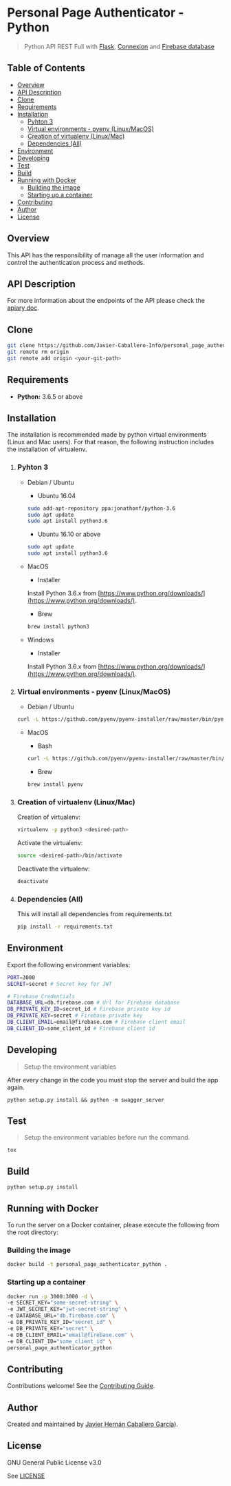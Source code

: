 # Personal Page Authenticator - Python

> Python API REST Full with [Flask](http://flask.pocoo.org/), [Connexion](https://github.com/zalando/connexion) and [Firebase database](https://firebase.google.com/)

## Table of Contents

-   [Overview](https://github.com/Javier-Caballero-Info/personal_page_authenticator_python/tree/master/README.md#overview)
-   [API Description](https://github.com/Javier-Caballero-Info/personal_page_authenticator_python/tree/master/README.md#api_description)
-   [Clone](https://github.com/Javier-Caballero-Info/personal_page_authenticator_python/tree/master/README.md#clone)
- [Requirements](https://github.com/Javier-Caballero-Info/personal_page_authenticator_python/tree/master#requirements)
- [Installation](https://github.com/Javier-Caballero-Info/personal_page_authenticator_python/tree/master#installation)
	- [Pyhton 3](https://github.com/Javier-Caballero-Info/personal_page_authenticator_python/tree/master#pyhton-3)
	- [Virtual environments - pyenv (Linux/MacOS)](https://github.com/Javier-Caballero-Info/personal_page_authenticator_python/tree/master#virtual-environments---pyenv-linuxmacos)
	- [Creation of virtualenv (Linux/Mac)](https://github.com/Javier-Caballero-Info/personal_page_authenticator_python/tree/master#creation-of-virtualenv-linuxmac)
	- [Dependencies (All)](https://github.com/Javier-Caballero-Info/personal_page_authenticator_python/tree/master#dependencies-all)
- [Environment](https://github.com/Javier-Caballero-Info/personal_page_authenticator_python/tree/master#environment)
- [Developing](https://github.com/Javier-Caballero-Info/personal_page_authenticator_python/tree/master#developing)
- [Test](https://github.com/Javier-Caballero-Info/personal_page_authenticator_python/tree/master#test)
- [Build](https://github.com/Javier-Caballero-Info/personal_page_authenticator_python/tree/master#build)
- [Running with Docker](https://github.com/Javier-Caballero-Info/personal_page_authenticator_python/tree/master#running-with-docker)
	- [Building the image](https://github.com/Javier-Caballero-Info/personal_page_authenticator_python/tree/master#building-the-image)
	- [Starting up a container](https://github.com/Javier-Caballero-Info/personal_page_authenticator_python/tree/master#starting-up-a-container)
- [Contributing](https://github.com/Javier-Caballero-Info/personal_page_authenticator_python/tree/master#contributing)
- [Author](https://github.com/Javier-Caballero-Info/personal_page_authenticator_python/tree/master#author)
- [License](https://github.com/Javier-Caballero-Info/personal_page_authenticator_python/tree/master#license)

## Overview

This API has the responsibility of manage all the user information and control the authentication process and methods. 

## API Description

For more information about the endpoints of the API please check the [apiary doc](https://personalpageauthenticatorpython.docs.apiary.io).

## Clone

```bash
git clone https://github.com/Javier-Caballero-Info/personal_page_authenticator_python.git
git remote rm origin
git remote add origin <your-git-path>
```

## Requirements

* **Python:** 3.6.5 or above

## Installation

The installation is recommended made by python virtual environments (Linux and Mac users). For that reason, the following instruction includes the installation of virtualenv.

1. ### Pyhton 3

    - Debian / Ubuntu
    
        - Ubuntu 16.04
        
        ```Bash
        sudo add-apt-repository ppa:jonathonf/python-3.6
        sudo apt update
        sudo apt install python3.6
        ```
            
        - Ubuntu 16.10 or above
    
        ```bash
        sudo apt update
        sudo apt install python3.6
        ```
    
    - MacOS
    
        - Installer
        
        Install Python 3.6.x from [https://www.python.org/downloads/](https://www.python.org/downloads/).
        
        - Brew
        ```bash
        brew install python3
        ```
    
    - Windows
    
        - Installer
        
        Install Python 3.6.x from [https://www.python.org/downloads/](https://www.python.org/downloads/).

2. ### Virtual environments - pyenv (Linux/MacOS) 

    - Debian / Ubuntu
    
    ```bash
    curl -L https://github.com/pyenv/pyenv-installer/raw/master/bin/pyenv-installer | bash
    ```
    
    - MacOS
    
        - Bash
        
        ```bash
        curl -L https://github.com/pyenv/pyenv-installer/raw/master/bin/pyenv-installer | bash
        ```
        
        - Brew
        ```bash
        brew install pyenv
        ```
    
3. ### Creation of virtualenv (Linux/Mac)
    
    Creation of virtualenv:
    
    ```bash
    virtualenv -p python3 <desired-path>
    ```
    Activate the virtualenv:
    
    ```bash
    source <desired-path>/bin/activate
    ```
    
    Deactivate the virtualenv:
    
    ```bash
    deactivate
    ```

4. ### Dependencies (All)

    This will install all dependencies from requirements.txt
    
    ```bash
    pip install -r requirements.txt
    ```

## Environment

Export the following environment variables:

```bash
PORT=3000
SECRET=secret # Secret key for JWT

# Firebase Credentials
DATABASE_URL=db.firebase.com # Url for Firebase database
DB_PRIVATE_KEY_ID=secret_id # Firebase private key id
DB_PRIVATE_KEY=secret # Firebase private key
DB_CLIENT_EMAIL=email@firebase.com # Firebase client email
DB_CLIENT_ID=some_client_id # Firebase client id
```

## Developing

>Setup the environment variables

After every change in the code you must stop the server and build the app again.

```
python setup.py install && python -m swagger_server
```

## Test

>Setup the environment variables before run the command.

```
tox
```

## Build

```
python setup.py install
```


## Running with Docker

To run the server on a Docker container, please execute the following from the root directory:

### Building the image
```bash
docker build -t personal_page_authenticator_python .
```
### Starting up a container
```bash
docker run -p 3000:3000 -d \
-e SECRET_KEY="some-secret-string" \
-e JWT_SECRET_KEY="jwt-secret-string" \
-e DATABASE_URL="db.firebase.com" \
-e DB_PRIVATE_KEY_ID="secret_id" \
-e DB_PRIVATE_KEY="secret" \
-e DB_CLIENT_EMAIL="email@firebase.com" \
-e DB_CLIENT_ID="some_client_id" \
personal_page_authenticator_python
```
## Contributing

Contributions welcome! See the  [Contributing Guide](https://github.com/Javier-Caballero-Info/personal_page_authenticator_python/blob/master/CONTRIBUTING.md).

## Author

Created and maintained by [Javier Hernán Caballero García](https://javiercaballero.info)).

## License

GNU General Public License v3.0

See  [LICENSE](https://github.com/Javier-Caballero-Info/personal_page_authenticator_python/blob/master/LICENSE)
